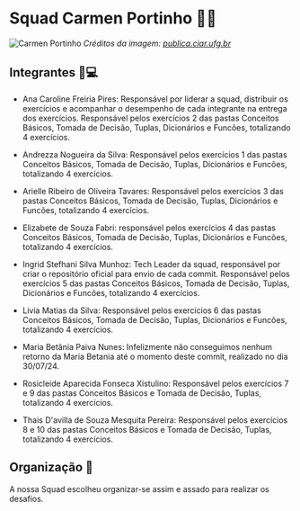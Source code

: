 # Squad Carmen Portinho 📐🌳 
![Carmen Portinho](https://publica.ciar.ufg.br/ebooks/ebook-cientistas-brasileiras/imagens/cap02.png)
*Créditos da imagem: [publica.ciar.ufg.br](https://publica.ciar.ufg.br/ebooks/ebook-cientistas-brasileiras/02.html)*


## Integrantes 👩💻  
- Ana Caroline Freiria Pires: Responsável por liderar a squad, distribuir os exercícios e acompanhar o desempenho de cada integrante na entrega dos exercícios. Responsável pelos exercícios 2 das pastas Conceitos Básicos, Tomada de Decisão, Tuplas, Dicionários e Funcões, totalizando 4 exercícios.

- Andrezza Nogueira da Silva: Responsável pelos exercícios 1 das pastas Conceitos Básicos, Tomada de Decisão, Tuplas, Dicionários e Funcões, totalizando 4 exercícios.

- Arielle Ribeiro de Oliveira Tavares: Responsável pelos exercícios 3 das pastas Conceitos Básicos, Tomada de Decisão, Tuplas, Dicionários e Funcões, totalizando 4 exercícios.

- Elizabete de Souza Fabri: responsável pelos exercícios 4 das pastas Conceitos Básicos, Tomada de Decisão, Tuplas, Dicionários e Funcões, totalizando 4 exercícios.

- Ingrid Stefhani Silva Munhoz: Tech Leader da squad, responsável por criar o repositório oficial para envio de cada commit. Responsável pelos exercícios 5 das pastas Conceitos Básicos, Tomada de Decisão, Tuplas, Dicionários e Funcões, totalizando 4 exercícios.

- Livia Matias da Silva: Responsável pelos exercícios 6 das pastas Conceitos Básicos, Tomada de Decisão, Tuplas, Dicionários e Funcões, totalizando 4 exercícios.

- Maria Betânia Paiva Nunes: Infelizmente não conseguimos nenhum retorno da Maria Betania até o momento deste commit, realizado no dia 30/07/24.

- Rosicleide Aparecida Fonseca Xistulino: Responsável pelos exercícios 7 e 9 das pastas Conceitos Básicos e Tomada de Decisão, Tuplas, totalizando 4 exercícios.

- Thais D'avilla de Souza Mesquita Pereira: Responsável pelos exercícios 8 e 10 das pastas Conceitos Básicos e Tomada de Decisão, Tuplas, totalizando 4 exercícios.

## Organização 📂
A nossa Squad escolheu organizar-se assim e assado para realizar os desafios. 

